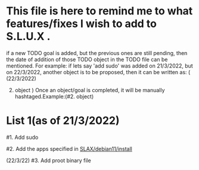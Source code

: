 # This file is here to remind me to what features/fixes I wish to add to  S.L.U.X .
if a new TODO goal is added, but the previous ones are still pending, then the date of addition of those TODO object in the TODO file can be mentioned.
For example: if lets say 'add sudo' was added on 21/3/2022, but on 22/3/2022, another object is to be proposed, then it can be written as:
(
(22/3/2022)

2. object
)
Once an object/goal is completed, it will be manually hashtaged.Example:(#2. object)
# List 1(as of 21/3/2022)
#1. Add sudo

#2. Add the apps specified in [SLAX/debian11/install](https://www.github.com/tomas-m/linux-live/Slax/debian11/build)

(22/3/22)
#3. Add proot binary file
